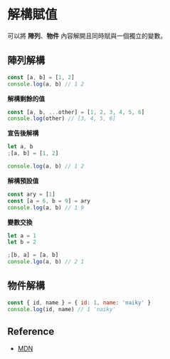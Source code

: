 # 解構賦值

可以將 **陣列**、**物件** 內容解開且同時賦與一個獨立的變數。

## 陣列解構

```js
const [a, b] = [1, 2]
console.log(a, b) // 1 2
```

**解構剩餘的值**

```js
const [a, b, ...other] = [1, 2, 3, 4, 5, 6]
console.log(other) // [3, 4, 5, 6]
```

**宣告後解構**

```js
let a, b
;[a, b] = [1, 2]

console.log(a, b) // 1 2
```

**解構預設值**

```js
const ary = [1]
const [a = 6, b = 9] = ary
console.log(a, b) // 1 9
```

**變數交換**

```js
let a = 1
let b = 2
```

```js
;[b, a] = [a, b]
console.lgo(a, b) // 2 1
```

## 物件解構

```js
const { id, name } = { id: 1, name: 'naiky' }
console.log(id, name) // 1 'naiky'
```

## Reference

- [MDN](https://developer.mozilla.org/zh-TW/docs/Web/JavaScript/Reference/Operators/Destructuring_assignment)

